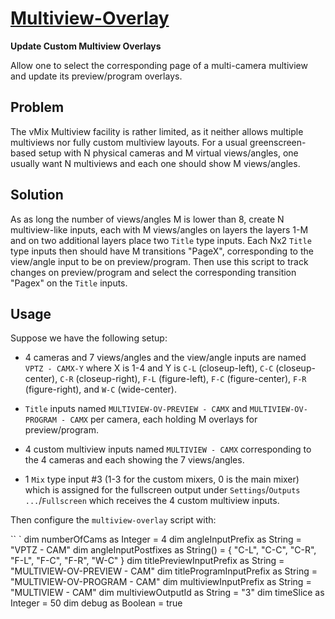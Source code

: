 
[Multiview-Overlay](multiview-overlay.vb)
=========================================

**Update Custom Multiview Overlays**

Allow one to select the corresponding page of a multi-camera multiview
and update its preview/program overlays.

Problem
-------

The vMix Multiview facility is rather limited, as it neither allows
multiple multiviews nor fully custom multiview layouts. For a usual
greenscreen-based setup with N physical cameras and M virtual
views/angles, one usually want N multiviews and each one should show M
views/angles.

Solution
--------

As as long the number of views/angles M is lower than 8, create N
multiview-like inputs, each with M views/angles on layers the layers
1-M and on two additional layers place two `Title` type inputs. Each
Nx2 `Title` type inputs then should have M transitions "PageX",
corresponding to the view/angle input to be on preview/program. Then
use this script to track changes on preview/program and select the
corresponding transition "Pagex" on the `Title` inputs.

Usage
-----

Suppose we have the following setup:

- 4 cameras and 7 views/angles and the view/angle inputs
  are named `VPTZ - CAMX-Y` where X is 1-4 and Y is `C-L` (closeup-left),
  `C-C` (closeup-center), `C-R` (closeup-right), `F-L` (figure-left),
  `F-C` (figure-center), `F-R` (figure-right), and `W-C` (wide-center).

- `Title` inputs named `MULTIVIEW-OV-PREVIEW - CAMX`
  and `MULTIVIEW-OV-PROGRAM - CAMX` per camera, each holding
  M overlays for preview/program.

- 4 custom multiview inputs named `MULTIVIEW - CAMX` corresponding
  to the 4 cameras and each showing the 7 views/angles.

- 1 `Mix` type input #3 (1-3 for the custom mixers, 0 is the
  main mixer) which is assigned for the fullscreen output under
  `Settings`/`Outputs ...`/`Fullscreen` which receives the
  4 custom multiview inputs.

Then configure the `multiview-overlay` script with:

`` `
dim numberOfCams            as Integer  = 4
dim angleInputPrefix        as String   = "VPTZ - CAM"
dim angleInputPostfixes     as String() = { "C-L", "C-C", "C-R", "F-L", "F-C", "F-R", "W-C" }
dim titlePreviewInputPrefix as String   = "MULTIVIEW-OV-PREVIEW - CAM"
dim titleProgramInputPrefix as String   = "MULTIVIEW-OV-PROGRAM - CAM"
dim multiviewInputPrefix    as String   = "MULTIVIEW - CAM"
dim multiviewOutputId       as String   = "3"
dim timeSlice               as Integer  = 50
dim debug                   as Boolean  = true
```

